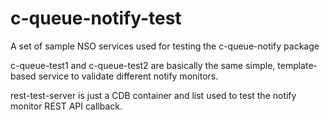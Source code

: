 # c-queue-notify-test

A set of sample NSO services used for testing the c-queue-notify package

c-queue-test1 and c-queue-test2 are basically the same simple, template-based service to validate different notify monitors.

rest-test-server is just a CDB container and list used to test the notify monitor REST API callback.